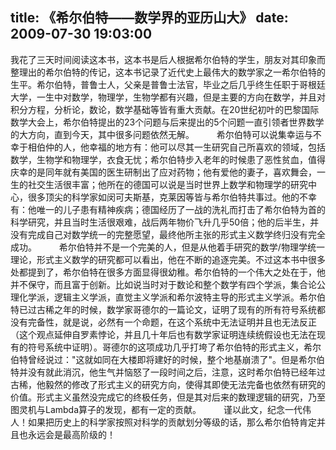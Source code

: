 title: 《希尔伯特——数学界的亚历山大》
date: 2009-07-30 19:03:00
---

我花了三天时间阅读这本书，这本书是后人根据希尔伯特的学生，朋友对其印象而整理出的希尔伯特的传记，这本书记录了近代史上最伟大的数学家之一希尔伯特的生平。希尔伯特，普鲁士人，父亲是普鲁士法官，毕业之后几乎终生任职于哥根廷大学，一生中对数学，物理学，生物学都有兴趣，但是主要的方向在数学，并且对积分方程，分析论，数论，数学基础等皆有重大贡献。在20世纪初叶的巴黎国际数学大会上，希尔伯特提出的23个问题与后来提出的5个问题一直引领者世界数学的大方向，直到今天，其中很多问题依然无解。
　　   希尔伯特可以说集幸运与不幸于相伯仲的人，他幸福的地方有：他可以尽其一生研究自己所喜欢的领域，包括数学，生物学和物理学，衣食无忧；希尔伯特步入老年的时候患了恶性贫血，值得庆幸的是同年就有美国的医生研制出了应对药物；他有爱他的妻子，喜欢舞会，一生的社交生活很丰富；他所在的德国可以说是当时世界上数学和物理学的研究中心，很多顶尖的科学家如闵可夫斯基，克莱因等皆与希尔伯特共事过。他的不幸有：他唯一的儿子患有精神疾病；德国经历了一战的洗礼而打击了希尔伯特为首的科学研究，并且当时生活很艰难，战后两年物价飞升几乎50倍；他的后半生，并没有完成自己对数学统一的完整愿望，最终他所主张的形式主义数学终归没有完全成功。
　　   希尔伯特并不是一个完美的人，但是从他着手研究的数学/物理学统一理论，形式主义数学的研究都可以看出，他在不断的追逐完美。不过这本书中很多处都提到了，希尔伯特在很多方面显得很幼稚。希尔伯特的一个伟大之处在于，他并不保守，而且富于创新。比如说当时对于数论和整个数学有四个学派，集合论公理化学派，逻辑主义学派，直觉主义学派和希尔波特主导的形式主义学派。希尔伯特已过古稀之年的时候，数学家哥德尔的一篇论文，证明了现有的所有符号系统都没有完备性，就是说，必然有一个命题，在这个系统中无法证明并且也无法反正（这个观点延伸自罗素悖论，并且几十年后也有数学家证明连续统假设也无法在现有的符号系统中证明）。哥德尔的这项成功几乎打垮了希尔伯特的形式主义，希尔伯特曾经说过："这就如同在大楼即将建好的时候，整个地基崩溃了"。但是希尔伯特并没有就此消沉，他生气并恼怒了一段时间之后，注意，这时希尔伯特已经年过古稀，他毅然的修改了形式主义的研究方向，使得其即使无法完备也依然有研究的价值。形式主义虽然没完成它的终极任务，但是其对后来的数理逻辑的研究，乃至图灵机与Lambda算子的发现，都有一定的贡献。
　　   谨以此文，纪念一代伟人！如果把历史上的科学家按照对科学的贡献划分等级的话，那么希尔伯特肯定并且也永远会是最高阶级的！
